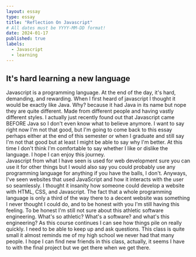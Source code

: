 ```yaml
---
layout: essay
type: essay
title: "Reflection On Javascript"
# All dates must be YYYY-MM-DD format!
date: 2024-01-17
published: true
labels:
  - Javascript
  - learning
---
```


## It's hard learning a new language
  Javascript is a programming language. At the end of the day, it's hard, demanding, and rewarding. When I first heard of javascript I thought it would be exactly like Java. Why? because it had Java in its name but nope they are quite different. Made from different people and having vastly different styles. I actually just recently found out that Javascript came BEFORE Java so I don't even know what to believe anymore. I want to say right now I'm not that good, but I'm going to come back to this essay perhaps either at the end of this semester or when I graduate and still say I'm not that good but at least I might be able to say why I'm better. At this time I don't think I'm comfortable to say whether I like or dislike the language. I hope I can enjoy this journey.  
  Javascript from what I have seen is used for web development sure you can use it for other things but I would also say you could probably use any programming language for anything if you have the balls, I don't. Anyways, I've seen websites that used JavaScript and how it interacts with the user so seamlessly. I thought it insanity how someone could develop a website with HTML, CSS, and Javascript. The fact that a whole programming language is only a third of the way there to a decent website was something I never thought I could do, and to be honest with you I'm still having this feeling.
  To be honest I'm still not sure about this athletic software engineering. What's so athletic? What's a software? and what's this engineering? As this course continues I can see how things pile on really quickly. I need to be able to keep up and ask questions. This class is quite small it almost reminds me of my high school we never had that many people. I hope I can find new friends in this class, actually, it seems I have to with the final project but we get there when we get there. 
